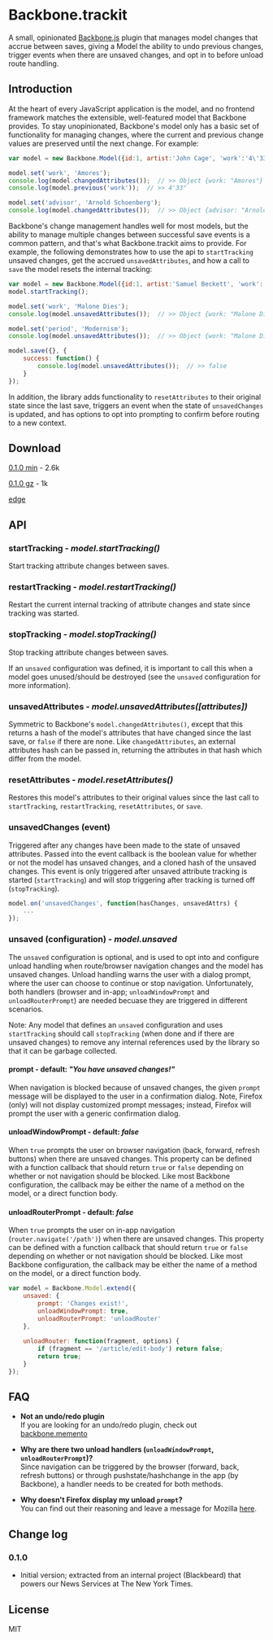 # Backbone.trackit

A small, opinionated [Backbone.js](http://documentcloud.github.com/backbone) plugin that manages model changes that accrue between saves, giving a Model the ability to undo previous changes, trigger events when there are unsaved changes, and opt in to before unload route handling.

## Introduction

At the heart of every JavaScript application is the model, and no frontend framework matches the extensible, well-featured model that Backbone provides. To stay unopinionated, Backbone's model only has a basic set of functionality for managing changes, where the current and previous change values are preserved until the next change. For example:

```js
var model = new Backbone.Model({id:1, artist:'John Cage', 'work':'4\'33"'});

model.set('work', 'Amores');
console.log(model.changedAttributes());  // >> Object {work: "Amores"}
console.log(model.previous('work'));  // >> 4'33"

model.set('advisor', 'Arnold Schoenberg');
console.log(model.changedAttributes());  // >> Object {advisor: "Arnold Schoenberg"}

```

Backbone's change management handles well for most models, but the ability to manage multiple changes between successful save events is a common pattern, and that's what Backbone.trackit aims to provide. For example, the following demonstrates how to use the api to `startTracking` unsaved changes, get the accrued `unsavedAttributes`, and how a call to `save` the model resets the internal tracking:

```js
var model = new Backbone.Model({id:1, artist:'Samuel Beckett', 'work':'Molloy'});
model.startTracking();

model.set('work', 'Malone Dies');
console.log(model.unsavedAttributes());  // >> Object {work: "Malone Dies"}

model.set('period', 'Modernism');
console.log(model.unsavedAttributes());  // >> Object {work: "Malone Dies", period: "Modernism"}

model.save({}, {
    success: function() {
        console.log(model.unsavedAttributes());  // >> false
    }
});

```

In addition, the library adds functionality to `resetAttributes` to their original state since the last save, triggers an event when the state of `unsavedChanges` is updated, and has options to opt into prompting to confirm before routing to a new context.


## Download

[0.1.0 min](https://raw.github.com/NYTimes/backbone.trackit/master/dist/0.1.0/backbone.trackit.min.js) - 2.6k

[0.1.0 gz](https://raw.github.com/NYTimes/backbone.trackit/master/dist/0.1.0/backbone.trackit.min.js.gz) - 1k

[edge](https://raw.github.com/NYTimes/backbone.trackit/master/backbone.trackit.js)


## API

### startTracking - *model.startTracking()*

Start tracking attribute changes between saves.

### restartTracking - *model.restartTracking()*

Restart the current internal tracking of attribute changes and state since tracking was started.

### stopTracking - *model.stopTracking()*

Stop tracking attribute changes between saves.

If an `unsaved` configuration was defined, it is important to call this when a model goes unused/should be destroyed (see the `unsaved` configuration for more information).

### unsavedAttributes - *model.unsavedAttributes([attributes])*

Symmetric to Backbone's `model.changedAttributes()`, except that this returns a hash of the model's attributes that have changed since the last save, or `false` if there are none. Like `changedAttributes`, an external attributes hash can be passed in, returning the attributes in that hash which differ from the model.

### resetAttributes - *model.resetAttributes()*

Restores this model's attributes to their original values since the last call to `startTracking`, `restartTracking`, `resetAttributes`, or `save`.

### unsavedChanges (event)

Triggered after any changes have been made to the state of unsaved attributes. Passed into the event callback is the boolean value for whether or not the model has unsaved changes, and a cloned hash of the unsaved changes. This event is only triggered after unsaved attribute tracking is started (`startTracking`) and will stop triggering after tracking is turned off (`stopTracking`).

```js
model.on('unsavedChanges', function(hasChanges, unsavedAttrs) {
    ...
});
```

### unsaved (configuration) - *model.unsaved*

The `unsaved` configuration is optional, and is used to opt into and configure unload handling when route/browser navigation changes and the model has unsaved changes. Unload handling warns the user with a dialog prompt, where the user can choose to continue or stop navigation. Unfortunately, both handlers (browser and in-app; `unloadWindowPrompt` and `unloadRouterPrompt`) are needed  becuase they are triggered in different scenarios.

Note: Any model that defines an `unsaved` configuration and uses `startTracking` should call `stopTracking` (when done and if there are unsaved changes) to remove any internal references used by the library so that it can be garbage collected.

#### prompt - default: *"You have unsaved changes!"*

When navigation is blocked because of unsaved changes, the given `prompt` message will be displayed to the user in a confirmation dialog. Note, Firefox (only) will not display customized prompt messages; instead, Firefox will prompt the user with a generic confirmation dialog.

#### unloadWindowPrompt - default: *false*

When `true` prompts the user on browser navigation (back, forward, refresh buttons) when there are unsaved changes. This property can be defined with a function callback that should return `true` or `false` depending on whether or not navigation should be blocked. Like most Backbone configuration, the callback may be either the name of a method on the model, or a direct function body.

#### unloadRouterPrompt - default: *false*

When `true` prompts the user on in-app navigation (`router.navigate('/path')`) when there are unsaved changes. This property can be defined with a function callback that should return `true` or `false` depending on whether or not navigation should be blocked. Like most Backbone configuration, the callback may be either the name of a method on the model, or a direct function body.


```js
var model = Backbone.Model.extend({
    unsaved: {
        prompt: 'Changes exist!',
        unloadWindowPrompt: true,
        unloadRouterPrompt: 'unloadRouter'
    },
    
    unloadRouter: function(fragment, options) {
        if (fragment == '/article/edit-body') return false;
        return true;
    }
});
```

## FAQ

- **Not an undo/redo plugin**  
  If you are looking for an undo/redo plugin, check out [backbone.memento](https://github.com/derickbailey/backbone.memento)

- **Why are there two unload handlers (`unloadWindowPrompt`, `unloadRouterPrompt`)?**  
  Since navigation can be triggered by the browser (forward, back, refresh buttons) or through pushstate/hashchange in the app (by Backbone), a handler needs to be created for both methods.

- **Why doesn't Firefox display my unload `prompt`?**  
  You can find out their reasoning and leave a message for Mozilla [here](https://bugzilla.mozilla.org/show_bug.cgi?id=588292).

## Change log

### 0.1.0
- Initial version; extracted from an internal project (Blackbeard) that powers our News Services at The New York Times.

## License

MIT